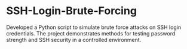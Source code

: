 # SSH-Login-Brute-Forcing
Developed a Python script to simulate brute force attacks on SSH login credentials. The project demonstrates methods for testing password strength and SSH security in a controlled environment.
